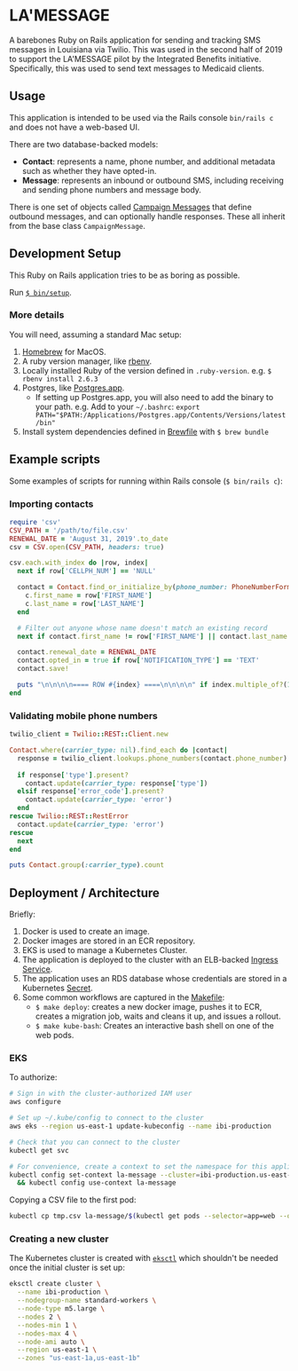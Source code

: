 # LA'MESSAGE

A barebones Ruby on Rails application for sending and tracking SMS messages in Louisiana via Twilio. This was used in the second half of 2019 to support the LA'MESSAGE pilot by the Integrated Benefits initiative. Specifically, this was used to send text messages to Medicaid clients.

## Usage

This application is intended to be used via the Rails console `bin/rails c` and does not have a web-based UI.

There are two database-backed models:
  - **Contact**: represents a name, phone number, and additional metadata such as whether they have opted-in.
  - **Message**: represents an inbound or outbound SMS, including receiving and sending phone numbers and message body.

There is one set of objects called [Campaign Messages](./app/campaign_messages) that define outbound messages, and can optionally handle responses. These all inherit from the base class `CampaignMessage`.

## Development Setup

This Ruby on Rails application tries to be as boring as possible. 

Run [`$ bin/setup`](bin/setup).

### More details

You will need, assuming a standard Mac setup:

1. [Homebrew](https://brew.sh/) for MacOS.
2. A ruby version manager, like [rbenv](https://github.com/rbenv/rbenv#homebrew-on-macos).
3. Locally installed Ruby of the version defined in `.ruby-version`. e.g. `$ rbenv install 2.6.3`
4. Postgres, like [Postgres.app](https://postgresapp.com/).
    - If setting up Postgres.app, you will also need to add the binary to your path. e.g. Add to your `~/.bashrc`: `export PATH="$PATH:/Applications/Postgres.app/Contents/Versions/latest/bin"`
5. Install system dependencies defined in [Brewfile](./Brewfile) with `$ brew bundle`

## Example scripts

Some examples of scripts for running within Rails console (`$ bin/rails c`):

### Importing contacts

```ruby
require 'csv'
CSV_PATH = '/path/to/file.csv'
RENEWAL_DATE = 'August 31, 2019'.to_date
csv = CSV.open(CSV_PATH, headers: true)

csv.each.with_index do |row, index|
  next if row['CELLPH_NUM'] == 'NULL'

  contact = Contact.find_or_initialize_by(phone_number: PhoneNumberFormatter.format(row['CELLPH_NUM'])) do |c|
    c.first_name = row['FIRST_NAME']
    c.last_name = row['LAST_NAME']
  end

  # Filter out anyone whose name doesn't match an existing record
  next if contact.first_name != row['FIRST_NAME'] || contact.last_name != row['LAST_NAME']

  contact.renewal_date = RENEWAL_DATE
  contact.opted_in = true if row['NOTIFICATION_TYPE'] == 'TEXT'
  contact.save!

  puts "\n\n\n\n==== ROW #{index} ====\n\n\n\n" if index.multiple_of?(10)
end
```

### Validating mobile phone numbers

```ruby
twilio_client = Twilio::REST::Client.new

Contact.where(carrier_type: nil).find_each do |contact|
  response = twilio_client.lookups.phone_numbers(contact.phone_number).fetch(type: ['carrier']).carrier
  
  if response['type'].present?
    contact.update(carrier_type: response['type'])
  elsif response['error_code'].present?
    contact.update(carrier_type: 'error')
  end     
rescue Twilio::REST::RestError
  contact.update(carrier_type: 'error')
rescue
  next  
end

puts Contact.group(:carrier_type).count
```

## Deployment / Architecture

Briefly:

1. Docker is used to create an image.
2. Docker images are stored in an ECR repository.
3. EKS is used to manage a Kubernetes Cluster.
4. The application is deployed to the cluster with an ELB-backed [Ingress Service](./ops/kubernetes/service.yml).
5. The application uses an RDS database whose credentials are stored in a Kubernetes [Secret](./ops/kubernetes/secrets.yml).
6. Some common workflows are captured in the [Makefile](./Makefile):
    - `$ make deploy`: creates a new docker image, pushes it to ECR, creates a migration job, waits and cleans it up, and issues a rollout.
    - `$ make kube-bash`: Creates an interactive bash shell on one of the web pods.

### EKS

To authorize:

```bash
# Sign in with the cluster-authorized IAM user
aws configure

# Set up ~/.kube/config to connect to the cluster
aws eks --region us-east-1 update-kubeconfig --name ibi-production

# Check that you can connect to the cluster
kubectl get svc

# For convenience, create a context to set the namespace for this application
kubectl config set-context la-message --cluster=ibi-production.us-east-1.eksctl.io --user=kube-production@ibi-production.us-east-1.eksctl.io --namespace la-message \
  && kubectl config use-context la-message
```

Copying a CSV file to the first pod:

```bash
kubectl cp tmp.csv la-message/$(kubectl get pods --selector=app=web --output=jsonpath='{.items[0].metadata.name}'):tmp.csv
```

### Creating a new cluster

The Kubernetes cluster is created with [`eksctl`](https://docs.aws.amazon.com/eks/latest/userguide/getting-started-eksctl.html) which shouldn't be needed once the initial cluster is set up:

```bash
eksctl create cluster \
  --name ibi-production \
  --nodegroup-name standard-workers \
  --node-type m5.large \
  --nodes 2 \
  --nodes-min 1 \
  --nodes-max 4 \
  --node-ami auto \
  --region us-east-1 \
  --zones "us-east-1a,us-east-1b"
```
